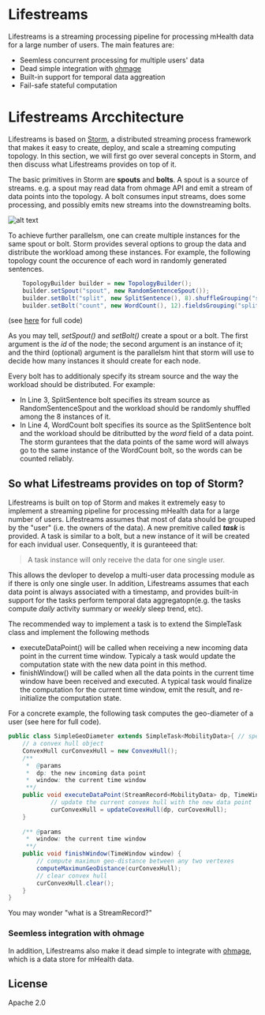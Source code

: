 Lifestreams
=========

Lifestreams is a streaming processing pipeline for processing mHealth data for a large number of users. The main features are:
  - Seemless concurrent processing for multiple users' data
  - Dead simple integration with [ohmage]
  - Built-in support for temporal data aggreation
  - Fail-safe stateful computation


Lifestreams Arcchitecture
====
Lifestreams is based on [Storm], a distributed streaming process framework that makes it easy to create, deploy, and scale a streaming computing topology. In this section, we will first go over several concepts in Storm, and then discuss what Lifestreams provides on top of it.

The basic primitives in Storm are **spouts** and **bolts**. A spout is a source of streams. e.g. a spout may read data from ohmage API and emit a stream of data points into the topology. A bolt consumes input streams, does some processing, and possibly emits new streams into the downstreaming bolts. 

![alt text](http://storm.incubator.apache.org/documentation/images/topology.png "Storm topology")

To achieve further parallelsm, one can create multiple instances for the same spout or bolt. Storm provides several options to group the data and distribute the workload among these instances. For example, the following topology count the occurence of each word in randomly generated sentences.
``` java
    TopologyBuilder builder = new TopologyBuilder();
    builder.setSpout("spout", new RandomSentenceSpout());
    builder.setBolt("split", new SplitSentence(), 8).shuffleGrouping("spout");
    builder.setBolt("count", new WordCount(), 12).fieldsGrouping("split", new Fields("word"));
```
(see [here](https://github.com/nathanmarz/storm-starter/blob/master/src/jvm/storm/starter/WordCountTopology.java) for full code)

As you may tell, *setSpout()* and *setBolt()* create a spout or a bolt. The first argument is the *id* of the node; the second argument is an instance of it; and the third (optional) argument is the parallelsm hint that storm will use to decide how many instances it should create for each node. 

Every bolt has to additionaly specify its stream source and the way the workload should be distributed. For example:
- In Line 3, SplitSentence bolt specifies its stream source as RandomSentenceSpout and the workload should be randomly shuffled among the 8 instances of it. 
- In Line 4, WordCount bolt specifies its source as the SplitSentence bolt and the workload should be ditributted by the *word* field of a data point. The storm gurantees that the data points of the same word will always go to the same instance of the WordCount bolt, so the words can be counted reliably.

So what Lifestreams provides on top of Storm?
------

Lifestreams is built on top of Storm and makes it extremely easy to implement a streaming pipeline for processing mHealth data for a large number of users. Lifestreams assumes that most of data should be grouped by the "user" (i.e. the owners of the data). A new premitive called ***task*** is provided. A task is similar to a bolt, but a new instance of it will be created for each invidual user. Consequently, it is guranteeed that:

> A task instance will only receive the data for one single user.

This allows the devloper to develop a multi-user data processing module as if there is only one single user. In addition, Lifestreams assumes that each data point is always associated with a timestamp, and provides built-in support for the tasks perform temporal data aggregatopn(e.g. the tasks compute *daily* activity summary or *weekly* sleep trend, etc). 

The recommended way to implement a task is to extend the SimpleTask class and implement the following methods
- executeDataPoint() will be called when receiving a new incoming data point in the current time window. Typicaly a task would update the computation state with the new data point in this method.
- finishWindow() will be called when all the data points in the current time window have been received and executed. A typical task would finalize the computation for the current time window, emit the result, and re-initialize the computation state.

For a concrete example, the following task computes the geo-diameter of a user (see here for full code).

``` java
public class SimpleGeoDiameter extends SimpleTask<MobilityData>{ // specify MobilityData as the input data type
    // a convex hull object
    ConvexHull curConvexHull = new ConvexHull();
    /**
     *  @params
     *  dp: the new incoming data point
     *  window: the current time window
     **/
	public void executeDataPoint(StreamRecord<MobilityData> dp, TimeWindow window) {
            // update the current convex hull with the new data point
			curConvexHull = updateCovexHull(dp, curCovexHull);
	}
    
    /** @params
     *  window: the current time window
     **/
	public void finishWindow(TimeWindow window) {
        // compute maximun geo-distance between any two vertexes
		computeMaximunGeoDistance(curConvexHull);
	    // clear convex hull
		curConvexHull.clear();
	}
}
``` 
You may wonder "what is a StreamRecord?"
### Seemless integration with ohmage
In addition, Lifestreams also make it dead simple to integrate with [ohmage], which is a data store for mHealth data. 

License
----

Apache 2.0

[storm]:http://storm.incubator.apache.org/
[ohmage]:http://ohmage.org/
    
